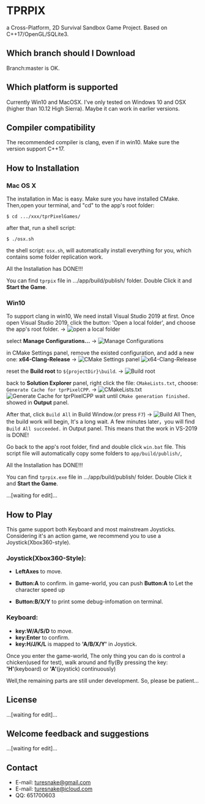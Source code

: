 # TPRPIX
a Cross-Platform, 2D Survival Sandbox Game Project. Based on C++17/OpenGL/SQLite3.


## Which branch should I Download
Branch:master is OK.

## Which platform is supported
Currently Win10 and MacOSX. I've only tested on Windows 10 and OSX (higher than 10.12 High Sierra). Maybe it can work in earlier versions.

## Compiler compatibility
The recommended compiler is clang, even if in win10.
Make sure the version support C++17.


## How to Installation

### Mac OS X

The installation in Mac is easy.
Make sure you have installed CMake.
Then,open your terminal, and "cd" to the app's root folder:

    $ cd .../xxx/tprPixelGames/

after that, run a shell script:

    $ ./osx.sh

the shell script: `osx.sh`, will automatically install everything for you, which contains some folder replication work.

All the Installation has DONE!!!

You can find `tprpix` file in .../app/build/publish/ folder. Double Click it and **Start the Game**. 



### Win10

To support clang in win10, We need install Visual Studio 2019 at first.
Once open Visual Studio 2019, click the button: 'Open a local folder', and choose the app's root folder. ->
![open a local folder](Docs/pngs/win10/000.png)

select **Manage Configurations...** ->
![Manage Configurations](Docs/pngs/win10/001.png)

in CMake Settings panel, remove the existed configuration, and add a new one: **x64-Clang-Release** ->
![CMake Settings panel](Docs/pngs/win10/002.png)
![x64-Clang-Release](Docs/pngs/win10/003.png)

reset the **Build root** to `${projectDir}\build`. ->
![Build root](Docs/pngs/win10/004.png)

back to **Solution Explorer** panel, right click the file: `CMakeLists.txt`, choose: `Generate Cache for tprPixelCPP`. ->
![CMakeLists.txt](Docs/pngs/win10/005.png)
![Generate Cache for tprPixelCPP](Docs/pngs/win10/006.png)
wait until `CMake generation finished.` showed in **Output** panel.


After that, click `Build All` in Build Window.(or press `F7`) ->
![Build All](Docs/pngs/win10/009.png)
Then, the build work will begin, It's a long wait.
A few minutes later，you will find `Build All succeeded.` in Output panel. This means that the work in VS-2019 is DONE!

Go back to the app's root folder, find and double click `win.bat` file. 
This script file will automatically copy some folders to `app/build/publish/`, 

All the Installation has DONE!!!

You can find `tprpix.exe` file in .../app/build/publish/ folder. Double Click it and **Start the Game**. 









...[waiting for edit]...





## How to Play
This game support both Keyboard and most mainstream Joysticks. 
Considering it's an action game, we recommend you to use a Joystick(Xbox360-style).

### Joystick(Xbox360-Style):
- **LeftAxes** to move.

- **Button:A** to confirm. 
in game-world, you can push **Button:A** to Let the character speed up

- **Button:B/X/Y** to print some debug-infomation on terminal.

### Keyboard:
- **key:W/A/S/D** to move.
- **key:Enter** to confirm.
- **key:H/J/K/L** is mapped to **'A/B/X/Y'** in Joystick.

Once you enter the game-world, The only thing you can do is control a chicken(used for test), walk around and fly(By pressing the key: **'H'**(keyboard) or **'A'**(joystick) continuously)

Well,the remaining parts are still under development.
So, please be  patient...


## License
...[waiting for edit]...

## Welcome feedback and suggestions
...[waiting for edit]...

## Contact
*   E-mail: [turesnake@gmail.com](mailto:turesnake@gmail.com)
*   E-mail: [turesnake@icloud.com](mailto:turesnake@icloud.com)
*   QQ: 651700603

